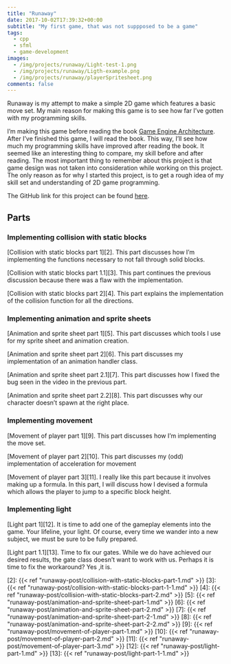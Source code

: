 ```yaml
---
title: "Runaway"
date: 2017-10-02T17:39:32+00:00
subtitle: "My first game, that was not suppposed to be a game"
tags: 
  - cpp
  - sfml
  - game-development
images: 
  - /img/projects/runaway/Light-test-1.png
  - /img/projects/runaway/Ligth-example.png
  - /img/projects/runaway/playerSpritesheet.png
comments: false
---
```


Runaway is my attempt to make a simple 2D game which features a basic move set. My main reason for making this game is to see how far I&#8217;ve gotten with my programming skills.
<!--more-->
 I&#8217;m making this game before reading the book <a href="http://www.gameenginebook.com/" target="_blank" rel="noopener">Game Engine Architecture</a>. After I&#8217;ve finished this game, I will read the book. This way, I&#8217;ll see how much my programming skills have improved after reading the book. It seemed like an interesting thing to compare, my skill before and after reading. The most important thing to remember about this project is that game design was not taken into consideration while working on this project. The only reason as for why I started this project, is to get a rough idea of my skill set and understanding of 2D game programming.

The GitHub link for this project can be found [here][1].

## Parts

### Implementing collision with static blocks

[Collision with static blocks part 1][2]. This part discusses how I&#8217;m implementing the functions necessary to not fall through solid blocks.
  
[Collision with static blocks part 1.1][3]. This part continues the previous discussion because there was a flaw with the implementation.
  
[Collision with static blocks part 2][4]. This part explains the implementation of the collision function for all the directions.

### Implementing animation and sprite sheets

[Animation and sprite sheet part 1][5]. This part discusses which tools I use for my sprite sheet and animation creation.
  
[Animation and sprite sheet part 2][6]. This part discusses my implementation of an animation handler class.
  
[Animation and sprite sheet part 2.1][7]. This part discusses how I fixed the bug seen in the video in the previous part.
  
[Animation and sprite sheet part 2.2][8]. This part discusses why our character doesn&#8217;t spawn at the right place.

### Implementing movement

[Movement of player part 1][9]. This part discusses how I&#8217;m implementing the move set.
  
[Movement of player part 2][10]. This part discusses my (odd) implementation of acceleration for movement
  
[Movement of player part 3][11]. I really like this part because it involves making up a formula. In this part, I will discuss how I devised a formula which allows the player to jump to a specific block height.

### Implementing light

[Light part 1][12]. It is time to add one of the gameplay elements into the game. Your lifeline, your light. Of course, every time we wander into a new subject, we must be sure to be fully prepared.
  
[Light part 1.1][13]. Time to fix our gates. While we do have achieved our desired results, the gate class doesn&#8217;t want to work with us. Perhaps it is time to fix the workaround? Yes ,it is.

 [1]: https://github.com/antjowie/Runaway
 [2]:  {{< ref "runaway-post/collision-with-static-blocks-part-1.md" >}}
 [3]:  {{< ref "runaway-post/collision-with-static-blocks-part-1-1.md" >}}
 [4]:  {{< ref "runaway-post/collision-with-static-blocks-part-2.md" >}}
 [5]:  {{< ref "runaway-post/animation-and-sprite-sheet-part-1.md" >}}
 [6]:  {{< ref "runaway-post/animation-and-sprite-sheet-part-2.md" >}}
 [7]:  {{< ref "runaway-post/animation-and-sprite-sheet-part-2-1.md" >}}
 [8]:  {{< ref "runaway-post/animation-and-sprite-sheet-part-2-2.md" >}}
 [9]:  {{< ref "runaway-post/movement-of-player-part-1.md" >}}
 [10]: {{< ref "runaway-post/movement-of-player-part-2.md" >}}
 [11]: {{< ref "runaway-post/movement-of-player-part-3.md" >}}
 [12]: {{< ref "runaway-post/light-part-1.md" >}}
 [13]: {{< ref "runaway-post/light-part-1-1.md" >}}